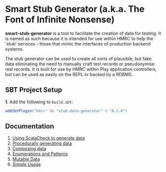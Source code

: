 # Smart Stub Generator (a.k.a. The Font of Infinite Nonsense) 

**smart-stub-generator** is a tool to facilitate the creation of data for testing. It is named as such because it is intended for use within HMRC to help the 'stub' services - those that mimic the interfaces of production backend systems. 

The stub generator can be used to create all sorts of plausible, but fake data eliminating the need to manually craft test records or pseudonymise real records. It is built for use by HMRC within Play application controllers, but can be used as easily on the REPL or backed by a RDBMS. 

## SBT Project Setup

**1**. Add the following to `build.sbt`:

```scala
addSbtPlugin("hmrc" %% "stub-data-generator" % "0.1.0")
```

## Documentation
1. [Using ScalaCheck to generate data](docs/1-ScalaCheckPrimer.md)
2. [Procedurally generating data](docs/2-ProceduralGeneration.md)
3. [Composing data](docs/3-ComposingData.md)
4. [Enumerations and Patterns](docs/4-Enumerations.md)
5. [Mutable Data](docs/5-MutatingData.md)
6. [Simple Usage](docs/RichGen.md)
